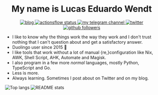 <h1 align="center">My name is Lucas Eduardo Wendt</h1>
<p align="center">
  <a href="https://lucasew.github.io">
    <img alt="blog" src="https://img.shields.io/badge/offtopic_do_lucão-ff4088?logo=Hugo&style=flat-square" />
  </a>
  <a href="https://github.com/lucasew/flows/">
    <img alt="actionsflow status" src="https://img.shields.io/github/workflow/status/lucasew/flows/Actionsflow?label=Actionsflow&logo=github&style=flat-square"/>
  </a>
  <a href="https://t.me/canaldolucao">
     <img alt="my telegram channel" src="https://img.shields.io/static/v1?color=26A5E4&label=Telegram&message=canaldolucao&logo=telegram&style=flat-square" />
  </a>
  <a href="https://twitter.com/lucas59356">
    <img alt="twitter" src="https://img.shields.io/twitter/follow/lucas59356?color=1DA1F2&logo=twitter&style=flat-square&label=Followers" />
  </a>
  <a href="https://github.com/lucasew">
    <img alt="github followers" src="https://img.shields.io/github/followers/lucasew?color=181717&label=Followers&logo=github&style=flat-square" />
  </a>
</p>

- I like to know why the things work the way they work and I don't trust nothing that I can't question about and get a satisfactory answer.
- Duolingo user since 2015 :owl:
- I like tools that work without a lot of manual {re,}configuration like Nix, AWK, Shell Script, AHK, Automate and Magisk.
- I also program in a few more *normal* languages, mostly Python, TypeScript and Go.
- Less is more.
- Always learning. Sometimes I post about on Twitter and on my blog.

![Top langs](https://github-readme-stats.vercel.app/api/top-langs?username=lucasew&show_icons=true&theme=transparent&hide_border=true&layout=compact&langs_count=10&size_weight=0.2&count_weight=0.2) ![README stats](https://github-readme-stats.vercel.app/api?username=lucasew&show=reviews&show_icons=true&theme=transparent&hide_border=true)
